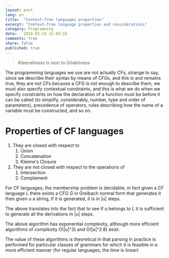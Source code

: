 ```yaml
---
layout: post
lang: en
title:  "Context-free languages properties"
excerpt: "Context-free language properties and considerations"
category: Programming
date:   2018-03-24 22:45:33
comments: true
share: false
published: true
---
```

   
> Kleeneliness is next to Gödeliness 

The programming languages we use are not actually CFs, strange to say, since we describe their syntax by means of CFGs, and this is and remains true, they are not CFs because a CFG is not enough to describe them, we must also specify contextual constraints, and this is what we do when we specify constraints on how the declaration of a function must be before it can be called (to simplify, considerably, number, type and order of parameters), precedence of operators, rules describing how the name of a variable must be constructed, and so on.
# Properties of CF languages
1. They are closed with respect to
    1. Union
    2. Concatenation
    3. Kleene's Closure
2. They are not closed with respect to the operations of
    1. Intersection
    2. Complement

For CF languages, the membership problem is decidable, in fact given a CF language L there exists a CFG G in Greibach normal form that generates it then given u a string, if it is generated, it is in \|u\| steps.

The above translates into the fact that to see if u belongs to L it is sufficient to generate all the derivations in \|u\| steps.

The above algorithm has exponential complexity, although more efficient algorithms of complexity O(\|u\|^3) and O(\|u\|^2.8) exist.

The value of these algorithms is theoretical in that parsing in practice is performed for particular classes of grammars for which it is feasible in a more efficient manner (for regular languages, the time is linear)